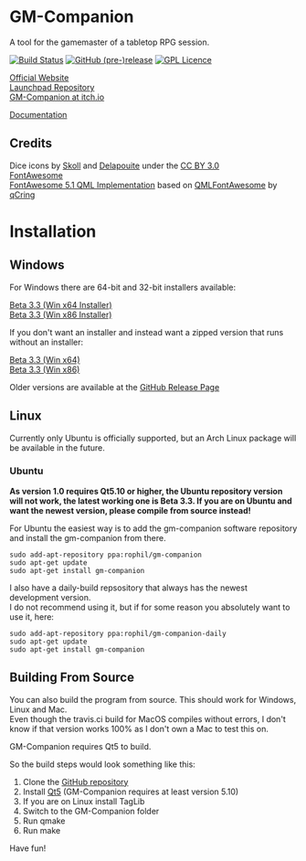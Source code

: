 # GM-Companion

A tool for the gamemaster of a tabletop RPG session.

[![Build Status](https://travis-ci.org/PhilInTheGaps/GM-Companion.svg?branch=ui-update)](https://travis-ci.org/PhilInTheGaps/GM-Companion)
[![GitHub (pre-)release](https://img.shields.io/github/release/PhilInTheGaps/GM-Companion/all.svg)](https://github.com/PhilInTheGaps/GM-Companion/releases)
[![GPL Licence](https://badges.frapsoft.com/os/gpl/gpl.svg?v=103)](https://opensource.org/licenses/GPL-3.0/)

[Official Website](https://gm-companion.github.io/)  
[Launchpad Repository](https://launchpad.net/~rophil/+archive/ubuntu/gm-companion)  
[GM-Companion at itch.io](https://philinthegaps.itch.io/gm-companion)  

[Documentation](https://github.com/PhilInTheGaps/GM-Companion/wiki)

## Credits
 
Dice icons by [Skoll](http://game-icons.net/) and [Delapouite](http://delapouite.com/) under the [CC BY 3.0](http://creativecommons.org/licenses/by/3.0/)  
[FontAwesome](https://fontawesome.com/)  
[FontAwesome 5.1 QML Implementation](https://gitlab.com/Rophil/qml-fontawesome-5) based on [QMLFontAwesome](https://github.com/qCring/QMLFontAwesome) by [qCring](https://github.com/qCring)  

# Installation

## Windows

For Windows there are 64-bit and 32-bit installers available:

[Beta 3.3 (Win x64 Installer)](https://github.com/PhilInTheGaps/GM-Companion/releases/download/0.3.3.0/gm-companion_0.3.3_win64_setup.exe)  
[Beta 3.3 (Win x86 Installer)](https://github.com/PhilInTheGaps/GM-Companion/releases/download/0.3.3.0/gm-companion_0.3.3_win32_setup.exe)  

If you don't want an installer and instead want a zipped version that runs without an installer:

[Beta 3.3 (Win x64)](https://github.com/PhilInTheGaps/GM-Companion/releases/download/0.3.3.0/gm-companion_0.3.3_win64.zip)  
[Beta 3.3 (Win x86)](https://github.com/PhilInTheGaps/GM-Companion/releases/download/0.3.3.0/gm-companion_0.3.3_win32.zip)  

Older versions are available at the [GitHub Release Page](https://github.com/PhilInTheGaps/GM-Companion/releases)  


## Linux

Currently only Ubuntu is officially supported, but an Arch Linux package will be available in the future.

### Ubuntu

__As version 1.0 requires Qt5.10 or higher, the Ubuntu repository version will not work, the latest working one is Beta 3.3. If you are on Ubuntu and want the newest version, please compile from source instead!__

For Ubuntu the easiest way is to add the gm-companion software repository and install the gm-companion from there.

```
sudo add-apt-repository ppa:rophil/gm-companion  
sudo apt-get update  
sudo apt-get install gm-companion  
```

I also have a daily-build repsository that always has the newest development version.  
I do not recommend using it, but if for some reason you absolutely want to use it, here:  


```
sudo add-apt-repository ppa:rophil/gm-companion-daily  
sudo apt-get update  
sudo apt-get install gm-companion  
```

## Building From Source

You can also build the program from source. This should work for Windows, Linux and Mac.  
Even though the travis.ci build for MacOS compiles without errors, I don't know if that version works 100% as I don't own a Mac to test this on.

GM-Companion requires Qt5 to build.  

So the build steps would look something like this:  
1. Clone the [GitHub repository](https://github.com/PhilInTheGaps/GM-Companion)  
2. Install [Qt5](https://www.qt.io/) (GM-Companion requires at least version 5.10)  
3. If you are on Linux install TagLib  
4. Switch to the GM-Companion folder  
5. Run qmake  
6. Run make  


Have fun!
